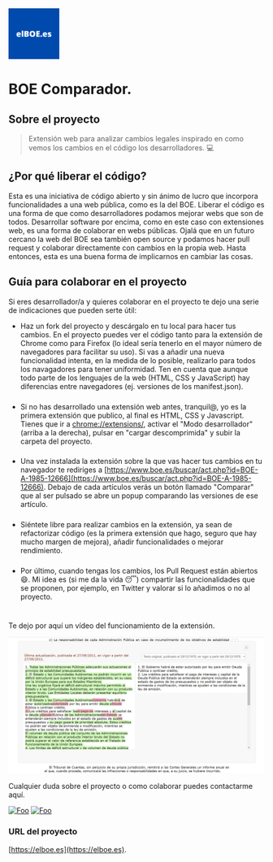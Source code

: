 <img src="chrome_extension/images/elboe.jpg" alt="threar or tweet logo" width="100px"/>

BOE Comparador. 
=======================================

## Sobre el proyecto

> Extensión web para analizar cambios legales inspirado en como vemos los cambios en el código los desarrolladores. :computer:  

## ¿Por qué liberar el código?

Esta es una iniciativa de código abierto y sin ánimo de lucro que incorpora funcionalidades a una web pública, como es la del BOE. Liberar el código es una forma de que como desarrolladores podamos mejorar webs que son de todos. Desarrollar software por encima, como en este caso con extensiones web, es una forma de colaborar en webs públicas. Ojalá que en un futuro cercano la web del BOE sea también open source y podamos hacer pull request y colaborar directamente con cambios en la propia web. Hasta entonces, esta es una buena forma de implicarnos en cambiar las cosas.  

## Guía para colaborar en el proyecto

Si eres desarrollador/a y quieres colaborar en el proyecto te dejo una serie de indicaciones que pueden serte útil:

- Haz un fork del proyecto y descárgalo en tu local para hacer tus cambios. En el proyecto puedes ver el código tanto para la extensión de Chrome como para Firefox (lo ideal sería tenerlo en el mayor número de navegadores para facilitar su uso). Si vas a añadir una nueva funcionalidad intenta, en la medida de lo posible, realizarlo para todos los navagadores para tener uniformidad. Ten en cuenta que aunque todo parte de los lenguajes de la web (HTML, CSS y JavaScript) hay diferencias entre navegadores (ej. versiones de los manifest.json).
###
- Si no has desarrollado una extensión web antes, tranquil@, yo es la primera extensión que publico, al final es HTML, CSS y Javascript. Tienes que ir a [chrome://extensions/](chrome://extensions/), activar el "Modo desarrollador" (arriba a la derecha), pulsar en "cargar descomprimida" y subir la carpeta del proyecto.
###
- Una vez instalada la extensión sobre la que vas hacer tus cambios en tu navegador te rediriges a [https://www.boe.es/buscar/act.php?id=BOE-A-1985-12666](https://www.boe.es/buscar/act.php?id=BOE-A-1985-12666). Debajo de cada artículos verás un botón llamado "Comparar" que al ser pulsado se abre un popup comparando las versiones de ese artículo. 
###
- Siéntete libre para realizar cambios en la extensión, ya sean de refactorizar código (es la primera extensión que hago, seguro que hay mucho margen de mejora), añadir funcionalidades o mejorar rendimiento. 
###
- Por último, cuando tengas los cambios, los Pull Request están abiertos :smile:. Mi idea es (si me da la vida :sleeping:) compartir las funcionalidades que se proponen, por ejemplo, en Twitter y valorar si lo añadimos o no al proyecto.

#
Te dejo por aquí un vídeo del funcionamiento de la extensión. 

[![Extensión de Chrome para comparar versiones del Boletín Oficial del Estado (BOE) video](chrome_extension/images/hotfix.jpg)](https://www.youtube.com/watch?v=mS0Hi2a9zaA&t=1s "Extensión de Chrome para comparar versiones del Boletín Oficial del Estado (BOE)")

Cualquier duda sobre el proyecto o como colaborar puedes contactarme aquí.

<a href="https://twitter.com/migohe14" target="_blank" rel="some text">![Foo](https://img.shields.io/badge/Twitter-1DA1F2?style=for-the-badge&logo=twitter&logoColor=white)</a>
<a href="https://www.linkedin.com/in/miguel-gonzalez-herrera/" target="_blank" rel="some text">![Foo](https://img.shields.io/badge/LinkedIn-0077B5?style=for-the-badge&logo=linkedin&logoColor=white)</a>



### URL del proyecto
[https://elboe.es](https://elboe.es).
